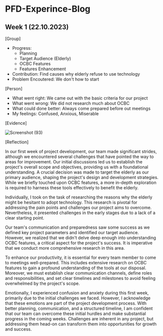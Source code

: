 # PFD-Experince-Blog

## Week 1 (22.10.2023)

[Group]
* Progress: 
  - Planning
  - Target Audience (Elderly)
  - OCBC Features
  - Features Enhancement
* Contribution: Find causes why elderly refuse to use technology
* Problem Encoutered: We don't how to start 


[Person]
* What went right: We came out with the basic criteria for our project
* What went wrong: We did not research much about OCBC
* What could done better: Always come prepared before out meetings 
* My feelings: Confused, Anxious, Miserable 

[Evidence]

![Screenshot (93)](https://github.com/jinjie-9/PFD-Experince-Blog/assets/115684616/8a08afa0-37b8-48b5-b466-a877ad5d8837)


[Reflection]

In our first week of project development, our team made significant strides, although we encountered several challenges that have pointed the way to areas for improvement. Our initial discussions led us to establish the project's overall scope and objectives, providing us with a foundational understanding. A crucial decision was made to target the elderly as our primary audience, shaping the project's design and development strategies. While we briefly touched upon OCBC features, a more in-depth exploration is required to harness these tools effectively to benefit the elderly.

Individually, I took on the task of researching the reasons why the elderly might be hesitant to adopt technology. This research is pivotal for addressing the pain points and challenges our project aims to overcome. Nevertheless, it presented challenges in the early stages due to a lack of a clear starting point.

Our team's communication and preparedness saw some success as we defined key project parameters and identified our target audience. However, we realized that we didn't delve deep enough into understanding OCBC features, a critical aspect for the project's success. It is imperative that we conduct more comprehensive research in this area.

To enhance our productivity, it is essential for every team member to come to meetings well-prepared. This includes extensive research on OCBC features to gain a profound understanding of the tools at our disposal. Moreover, we must establish clear communication channels, define roles and responsibilities, and set clear timelines and milestones to avoid feeling overwhelmed by the project's scope.

Emotionally, I experienced confusion and anxiety during this first week, primarily due to the initial challenges we faced. However, I acknowledge that these emotions are part of the project development process. With better planning, communication, and a structured timeline, I am confident that our team can overcome these initial hurdles and make substantial progress in the coming weeks. Challenges are inherent in any project, but addressing them head-on can transform them into opportunities for growth and success.

